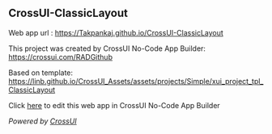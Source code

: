 ## CrossUI-ClassicLayout
Web app url : https://Takpankaj.github.io/CrossUI-ClassicLayout

This project was created by CrossUI No-Code App Builder: https://crossui.com/RADGithub

Based on template: https://linb.github.io/CrossUI_Assets/assets/projects/Simple/xui_project_tpl_ClassicLayout

Click [here](https://crossui.com/RADGithub/#!from=github&owner=Takpankaj&repo=CrossUI-ClassicLayout) to edit this web app in CrossUI No-Code App Builder

<i>Powered by [CrossUI](https://crossui.com)</i>
